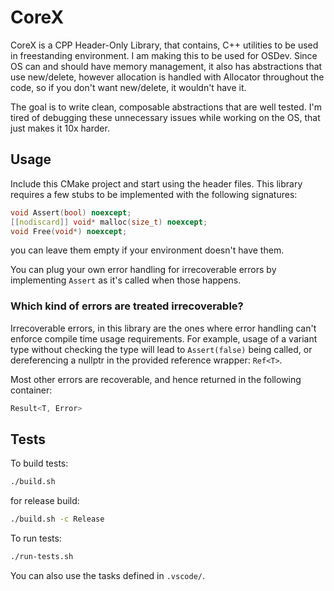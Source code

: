 # CoreX

CoreX is a CPP Header-Only Library, that contains, C++ utilities to be used in freestanding environment. I am making this to be used for OSDev.
Since OS can and should have memory management, it also has abstractions that use new/delete, however allocation is handled with Allocator throughout the code, so if you don't want new/delete, it wouldn't have it.

The goal is to write clean, composable abstractions that are well tested. I'm tired of debugging these unnecessary issues while working on the OS, that just makes it 10x harder.

## Usage

Include this CMake project and start using the header files.
This library requires a few stubs to be implemented with the following signatures:

```cpp
void Assert(bool) noexcept;
[[nodiscard]] void* malloc(size_t) noexcept;
void Free(void*) noexcept;
```

you can leave them empty if your environment doesn't have them.

You can plug your own error handling for irrecoverable errors by implementing
`Assert` as it's called when those happens.

### Which kind of errors are treated irrecoverable?

Irrecoverable errors, in this library are the ones where error handling can't enforce compile time usage requirements. For example, usage of a variant type without checking the type will lead to `Assert(false)` being called, or dereferencing a nullptr in the provided reference wrapper: `Ref<T>`.

Most other errors are recoverable, and hence returned in the following container:

```cpp
Result<T, Error>
```

## Tests

To build tests:

```bash
./build.sh
```

for release build:

```bash
./build.sh -c Release
```

To run tests:

```bash
./run-tests.sh
```

You can also use the tasks defined in `.vscode/`.
